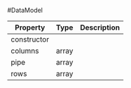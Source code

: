 #DataModel

| Property |      Type     |  Description |
|----------|:-------------:|-------------:|
| constructor |  |              |
| columns | array |              |
| pipe | array |              |
| rows | array |              |
